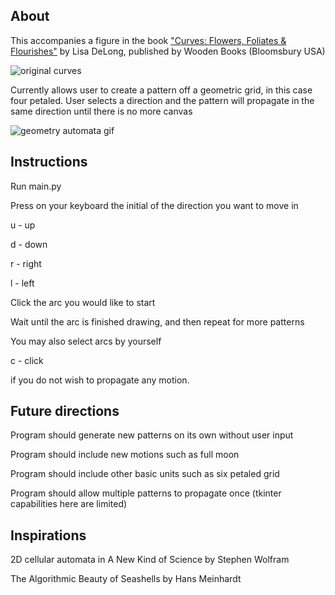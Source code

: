 About
-----
This accompanies a figure in the book ["Curves: Flowers, Foliates & Flourishes"](https://www.amazon.co.jp/%E7%BE%8E%E3%81%97%E3%81%84%E6%9B%B2%E7%B7%9A%E3%81%AE%E5%B9%BE%E4%BD%95%E5%AD%A6%E6%A8%A1%E6%A7%98-%E8%8A%B1%E3%81%A8%E8%91%89%E3%81%A8%E3%81%A4%E3%82%8B%E8%8D%89%E3%81%AE%E8%8A%B8%E8%A1%93-%E3%82%A2%E3%83%AB%E3%82%B1%E3%83%9F%E3%82%B9%E3%83%88%E5%8F%8C%E6%9B%B8-%E3%83%AA%E3%82%B5%E3%83%BB%E3%83%87%E3%83%AD%E3%83%B3%E3%82%B0/dp/4422214624/ref=sr_1_2?__mk_ja_JP=%E3%82%AB%E3%82%BF%E3%82%AB%E3%83%8A&keywords=lisa+delong&qid=1570286994&sr=8-2) by Lisa DeLong, published by Wooden Books (Bloomsbury USA)

![original curves](https://github.com/christina-zhou-96/geometry-automata/blob/master/curves%20original.jpg?raw=true)


Currently allows user to create a pattern off a geometric grid, in this case four petaled. User selects a direction and the pattern will propagate in the same direction until there is no more canvas

![geometry automata gif](https://github.com/christina-zhou-96/geometry-automata/blob/master/geometry%20automata%20demo.gif?raw=true)

Instructions
------------
Run main.py

Press on your keyboard the initial of the direction you want to move in

u - up

d - down

r - right

l - left

Click the arc you would like to start

Wait until the arc is finished drawing, and then repeat for more patterns


You may also select arcs by yourself

c - click

if you do not wish to propagate any motion.


Future directions
-----------------
Program should generate new patterns on its own without user input

Program should include new motions such as full moon

Program should include other basic units such as six petaled grid

Program should allow multiple patterns to propagate once (tkinter capabilities here are limited)


Inspirations
------------
2D cellular automata in A New Kind of Science by Stephen Wolfram

The Algorithmic Beauty of Seashells by Hans Meinhardt
